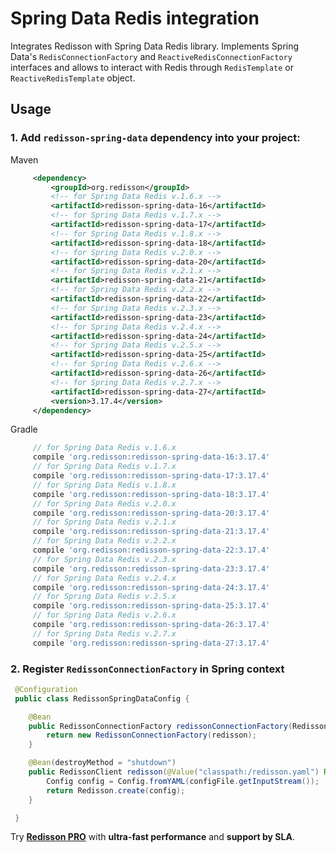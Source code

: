 # Spring Data Redis integration

Integrates Redisson with Spring Data Redis library. Implements Spring Data's `RedisConnectionFactory` and `ReactiveRedisConnectionFactory` interfaces and allows to interact with Redis through `RedisTemplate` or `ReactiveRedisTemplate` object.

## Usage

### 1. Add `redisson-spring-data` dependency into your project:

Maven

```xml
     <dependency>
         <groupId>org.redisson</groupId>
         <!-- for Spring Data Redis v.1.6.x -->
         <artifactId>redisson-spring-data-16</artifactId>
         <!-- for Spring Data Redis v.1.7.x -->
         <artifactId>redisson-spring-data-17</artifactId>
         <!-- for Spring Data Redis v.1.8.x -->
         <artifactId>redisson-spring-data-18</artifactId>
         <!-- for Spring Data Redis v.2.0.x -->
         <artifactId>redisson-spring-data-20</artifactId>
         <!-- for Spring Data Redis v.2.1.x -->
         <artifactId>redisson-spring-data-21</artifactId>
         <!-- for Spring Data Redis v.2.2.x -->
         <artifactId>redisson-spring-data-22</artifactId>
         <!-- for Spring Data Redis v.2.3.x -->
         <artifactId>redisson-spring-data-23</artifactId>
         <!-- for Spring Data Redis v.2.4.x -->
         <artifactId>redisson-spring-data-24</artifactId>
         <!-- for Spring Data Redis v.2.5.x -->
         <artifactId>redisson-spring-data-25</artifactId>
         <!-- for Spring Data Redis v.2.6.x -->
         <artifactId>redisson-spring-data-26</artifactId>
         <!-- for Spring Data Redis v.2.7.x -->
         <artifactId>redisson-spring-data-27</artifactId>
         <version>3.17.4</version>
     </dependency>
```

Gradle

```groovy
     // for Spring Data Redis v.1.6.x
     compile 'org.redisson:redisson-spring-data-16:3.17.4'
     // for Spring Data Redis v.1.7.x
     compile 'org.redisson:redisson-spring-data-17:3.17.4'
     // for Spring Data Redis v.1.8.x
     compile 'org.redisson:redisson-spring-data-18:3.17.4'
     // for Spring Data Redis v.2.0.x
     compile 'org.redisson:redisson-spring-data-20:3.17.4'
     // for Spring Data Redis v.2.1.x
     compile 'org.redisson:redisson-spring-data-21:3.17.4'
     // for Spring Data Redis v.2.2.x
     compile 'org.redisson:redisson-spring-data-22:3.17.4'
     // for Spring Data Redis v.2.3.x
     compile 'org.redisson:redisson-spring-data-23:3.17.4'
     // for Spring Data Redis v.2.4.x
     compile 'org.redisson:redisson-spring-data-24:3.17.4'
     // for Spring Data Redis v.2.5.x
     compile 'org.redisson:redisson-spring-data-25:3.17.4'
     // for Spring Data Redis v.2.6.x
     compile 'org.redisson:redisson-spring-data-26:3.17.4'
     // for Spring Data Redis v.2.7.x
     compile 'org.redisson:redisson-spring-data-27:3.17.4'
```

### 2. Register `RedissonConnectionFactory` in Spring context

```java
 @Configuration
 public class RedissonSpringDataConfig {

    @Bean
    public RedissonConnectionFactory redissonConnectionFactory(RedissonClient redisson) {
        return new RedissonConnectionFactory(redisson);
    }

    @Bean(destroyMethod = "shutdown")
    public RedissonClient redisson(@Value("classpath:/redisson.yaml") Resource configFile) throws IOException {
        Config config = Config.fromYAML(configFile.getInputStream());
        return Redisson.create(config);
    }

 }
```
Try __[Redisson PRO](https://redisson.pro)__ with **ultra-fast performance** and **support by SLA**.
